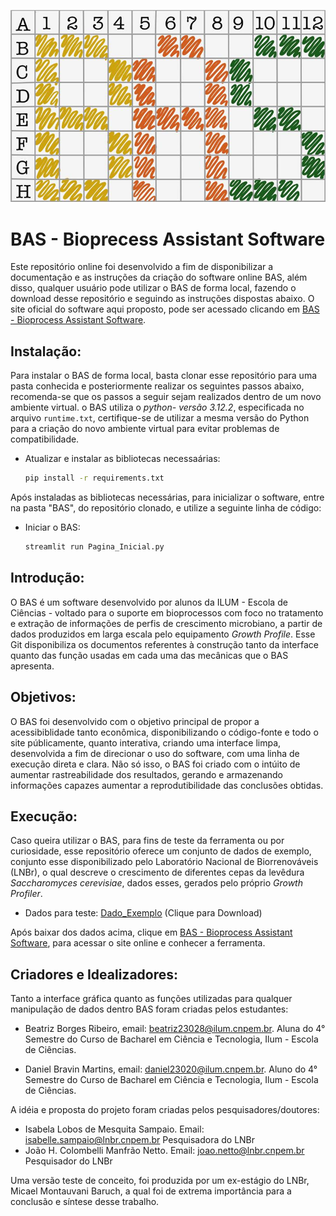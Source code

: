 ![Logo do BAS](https://github.com/BioAssis/BAS/blob/0a5202cde1261b242102b5bb01a570a23cc32c83/BAS/midias/logo.jpeg)


# BAS - Bioprecess Assistant Software

Este repositório online foi desenvolvido a fim de disponibilizar a documentação e as instruções da criação do software online BAS, além disso, qualquer usuário pode utilizar o BAS de forma local, fazendo o download desse repositório e seguindo as instruções dispostas abaixo. O site oficial do software aqui proposto, pode ser acessado clicando em [BAS - Bioprocess Assistant Software](https://baslnbr.streamlit.app).

## Instalação:
Para instalar o BAS de forma local, basta clonar esse repositório para uma pasta conhecida e posteriormente realizar os seguintes passos abaixo, recomenda-se que os passos a seguir sejam realizados dentro de um novo ambiente virtual. o BAS utiliza o *python- versão 3.12.2*, especificada no arquivo `runtime.txt`, certifique-se de utilizar a mesma versão do Python para a criação do novo ambiente virtual para evitar problemas de compatibilidade.
  - Atualizar e instalar as bibliotecas necessaárias:
    ```bash
    pip install -r requirements.txt
    ```

Após instaladas as bibliotecas necessárias, para inicializar o software, entre na pasta "BAS", do repositório clonado, e utilize a seguinte linha de código:
  - Iniciar o BAS:
    ```bash
    streamlit run Pagina_Inicial.py
    ```

## Introdução:

O BAS é um software desenvolvido por alunos da ILUM - Escola de Ciências - voltado para o suporte em bioprocessos com foco no tratamento e extração de informações de perfis de crescimento microbiano, a partir de dados produzidos em larga escala pelo equipamento *Growth Profile*. Esse Git disponibiliza os documentos referentes à construção tanto da interface quanto das função usadas em cada uma das mecânicas que o BAS apresenta. 

## Objetivos: 

O BAS foi desenvolvido com o objetivo principal de propor a acessibiblidade tanto econômica, disponibilizando o código-fonte e todo o site públicamente, quanto interativa, criando uma interface limpa, desenvolvida a fim de direcionar o uso do software, com uma linha de execução direta e clara. Não só isso, o BAS foi criado com o intúito de aumentar rastreabilidade dos resultados, gerando e armazenando informações capazes aumentar a reprodutibilidade das conclusões obtidas. 

## Execução: 

Caso queira utilizar o BAS, para fins de teste da ferramenta ou por curiosidade, esse repositório oferece um conjunto de dados de exemplo, conjunto esse disponibilizado pelo Laboratório Nacional de Biorrenováveis (LNBr), o qual descreve o crescimento de diferentes cepas da levêdura *Saccharomyces cerevisiae*, dados esses, gerados pelo próprio *Growth Profiler*. 

  - Dados para teste: [Dado_Exemplo](https://github.com/BioAssis/BAS/raw/78dd27fbabf2e9686b8a4159adeab77470470cab/Exemplo_dados/Dados_teste_BAS.xlsx) (Clique para Download)

Após baixar dos dados acima, clique em [BAS - Bioprocess Assistant Software](https://baslnbr.streamlit.app), para acessar o site online e conhecer a ferramenta.

## Criadores e Idealizadores:
Tanto a interface gráfica quanto as funções utilizadas para qualquer manipulação de dados dentro BAS foram criadas pelos estudantes: 
  - Beatriz Borges Ribeiro, email: beatriz23028@ilum.cnpem.br.
    Aluna do 4° Semestre do Curso de Bacharel em Ciência e Tecnologia, Ilum - Escola de Ciências.
    
  - Daniel Bravin Martins, email: daniel23020@ilum.cnpem.br.
    Aluno do 4° Semestre do Curso de Bacharel em Ciência e Tecnologia, Ilum - Escola de Ciências.

A idéia e proposta do projeto foram criadas pelos pesquisadores/doutores:
  - Isabela Lobos de Mesquita Sampaio. Email: isabelle.sampaio@lnbr.cnpem.br Pesquisadora do LNBr
  - João H. Colombelli Manfrão Netto. Email: joao.netto@lnbr.cnpem.br  Pesquisador do LNBr

Uma versão teste de conceito, foi produzida por um ex-estágio do LNBr, Micael Montauvani Baruch, a qual foi de extrema importância para a conclusão e síntese desse trabalho. 
